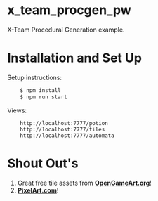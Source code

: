 # x_team_procgen_pw

X-Team Procedural Generation example.

# Installation and Set Up

Setup instructions:
```bash
    $ npm install
    $ npm run start
```

Views:
```
    http://localhost:7777/potion
    http://localhost:7777/tiles
    http://localhost:7777/automata
```

# Shout Out's

1. Great free tile assets from <a href="https://opengameart.org/content/seamless-2">**OpenGameArt.org**</a>!
2. <a href="https://www.pixilart.com/">**PixelArt.com**</a>!